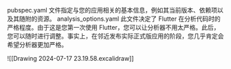 pubspec.yaml 文件指定与您的应用相关的基本信息，例如其当前版本、依赖项以及其随附的资源。
analysis_options.yaml 此文件决定了 Flutter 在分析代码时的严格程度。由于这是您第一次使用 Flutter，您可以让分析器不用太严格。此后，您可以随时进行调整。事实上，在邻近发布实际正式版应用的阶段，您几乎肯定会希望分析器更加严格。

![[Drawing 2024-07-17 23.19.58.excalidraw]]